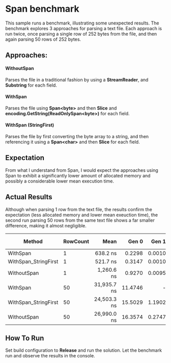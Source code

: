 ﻿# Span benchmark

This sample runs a benchmark, illustrating some unexpected results. The benchmark 
explores 3 approaches for parsing a text file. Each approach is run twice, 
once parsing a single row of 252 bytes from the file, and then again parsing 50 rows of 252 bytes. 

## Approaches:

#### WithoutSpan
Parses the file in a traditional fashion by using a __StreamReader__, and __Substring__ for each field.

#### WithSpan
Parses the file using __Span&lt;byte&gt;__ and then __Slice__ and __encoding.GetString(ReadOnlySpan&lt;byte&gt;)__ for each field.

#### WithSpan (StringFirst)
Parses the file by first converting the byte array to a string, and then referencing it using a  __Span&lt;char&gt;__ and then __Slice__ for each field.

## Expectation
From what I understand from Span, I would expect the approaches using Span to exhibit a significantly lower amount of allocated memory
and possibly a considerable lower mean execution time.

## Actual Results
Although when parsing 1 row from the text file, the results confirm the expectation (less allocated memory and lower mean exeuction time),
the second run parsing 50 rows from the same text file shows a far smaller difference, making it almost negligible.

|               Method | RowCount |        Mean |   Gen 0 |  Gen 1 | Gen 2 | Allocated |
|--------------------- |--------- |------------:|--------:|-------:|------:|----------:|
|             WithSpan |        1 |    638.2 ns |  0.2298 | 0.0010 |     - |   1.41 KB |
| WithSpan_StringFirst |        1 |    521.7 ns |  0.3147 | 0.0010 |     - |   1.94 KB |
|          WithoutSpan |        1 |  1,260.6 ns |  0.9270 | 0.0095 |     - |    5.7 KB |
|             WithSpan |       50 | 31,935.7 ns | 11.4746 |      - |     - |   70.7 KB |
| WithSpan_StringFirst |       50 | 24,503.3 ns | 15.5029 | 1.1902 |     - |  95.34 KB |
|          WithoutSpan |       50 | 26,990.0 ns | 16.3574 | 0.2747 |     - | 100.64 KB |

## How To Run
Set build configuration to __Release__ and run the solution. Let the benchmark run and observe the results in the console.